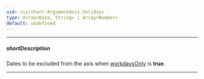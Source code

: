 ```yaml
---
uid: viz/chart:ArgumentAxis.holidays
type: Array<Date, String> | Array<Number>
default: undefined
---
```

---
##### shortDescription
Dates to be excluded from the axis when [workdaysOnly](/api-reference/10%20UI%20Components/dxChart/1%20Configuration/argumentAxis/workdaysOnly.md '/Documentation/ApiReference/UI_Components/dxChart/Configuration/argumentAxis/#workdaysOnly') is **true**.

---
<!--
#####See Also#####
- [workWeek](/api-reference/10%20UI%20Components/dxChart/1%20Configuration/argumentAxis/workWeek.md '/Documentation/ApiReference/UI_Components/dxChart/Configuration/argumentAxis/#workWeek')
-->